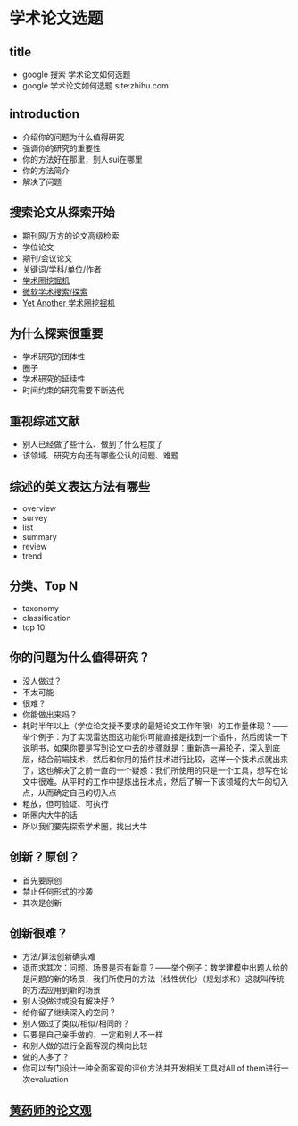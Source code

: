 # 学术论文选题

## title
* google 搜索 学术论文如何选题
* google 学术论文如何选题 site:zhihu.com
    
## introduction

* 介绍你的问题为什么值得研究
* 强调你的研究的重要性
* 你的方法好在那里，别人sui在哪里
* 你的方法简介
* 解决了问题

## 搜索论文从探索开始

* 期刊网/万方的论文高级检索
* 学位论文
* 期刊/会议论文
* 关键词/学科/单位/作者
* [学术圈挖掘机](https://aminer.org)
* [微软学术搜索/探索](https://academic.microsoft.com)
* [Yet Another 学术圈挖掘机](https://www.semanticscholar.org)

## 为什么探索很重要
* 学术研究的团体性
* 圈子
* 学术研究的延续性
* 时间约束的研究需要不断迭代

## 重视综述文献
* 别人已经做了些什么、做到了什么程度了
* 该领域、研究方向还有哪些公认的问题、难题

## 综述的英文表达方法有哪些
* overview
* survey
* list
* summary
* review
* trend

## 分类、Top N
* taxonomy
* classification
* top 10

## 你的问题为什么值得研究？
* 没人做过？
* 不太可能
* 很难？
* 你能做出来吗？
* 耗时半年以上（学位论文授予要求的最短论文工作年限）的工作量体现？——举个例子：为了实现雷达图这功能你可能直接是找到一个插件，然后阅读一下说明书，如果你要是写到论文中去的步骤就是：重新造一遍轮子，深入到底层，结合前端技术，然后和你用的插件技术进行比较，这样一个技术点就出来了，这也解决了之前一直的一个疑惑：我们所使用的只是一个工具，想写在论文中很难。从平时的工作中提炼出技术点，然后了解一下该领域的大牛的切入点，从而确定自己的切入点
* 粗放，但可验证、可执行
* 听圈内大牛的话
* 所以我们要先探索学术圈，找出大牛

## 创新？原创？
* 首先要原创
* 禁止任何形式的抄袭
* 其次是创新

## 创新很难？
* 方法/算法创新确实难
* 退而求其次：问题、场景是否有新意？——举个例子：数学建模中出题人给的是问题的新的场景，我们所使用的方法（线性优化）（规划求和）这就叫传统的方法应用到新的场景
* 别人没做过或没有解决好？
* 给你留了继续深入的空间？
* 别人做过了类似/相似/相同的？
* 只要是自己亲手做的，一定和别人不一样
* 和别人做的进行全面客观的横向比较
* 做的人多了？
* 你可以专门设计一种全面客观的评价方法并开发相关工具对All of them进行一次evaluation

## [黄药师的论文观](https://www.zhihu.com/question/21899674/answer/19673454)






   
 
    

